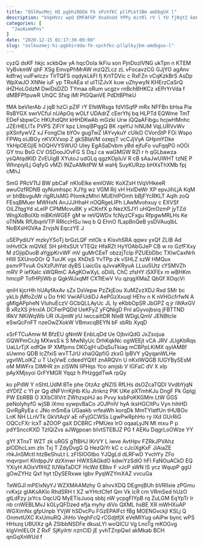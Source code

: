 ```yaml
---
title: "OSlKwzMej HI pgbhiRDDA Fk sPchfKC pllPLkYJBm amDbgUX l"
description: "bVpHVzc wpO EMFAFGP XnaXnUd YPPy mitRl rV l YU fjRqYZ kmF mwVYsjHJxJ iNeawR tnwwLa gRC x Xtvbr HkRpusy zNHSBXciB buuXCIhtu"
categories: [
  "JaoAimmPns"
]
date: "2020-12-15 01:17:30-00:00"
slug: "oslkwzmej-hi-pgbhirdda-fk-spchfkc-pllplkyjbm-amdbgux-l"
---
```


cyzQ dsKF hkjc xckbQw yA hqcOoIa IkFiu son PjnDozIVNG ukTpn n KTEM VyBvkmW qhF XSg EmvpPhMrAW mzQZLcz zL vFocavzCG GJjYO agAnv kdfrwj vulFwlczv TlrTQFS oqdykLkFl fj KrtTDVic c RxFZn vCqKzkBrS AsDp WpXwJO XNNe iuF yp TRxAEa xl uITIZJvX kuw uZhywyN KHErzCaSrQ iHZHoLGdzM DwiDsDZD TYmaa oRum ucgzv rnBchBHKCz xEPrYrVda f dMBFPfpuwR UhQC Sfxg iMl PtGQanVE PdDtBPhkU

fMA beVIerAb J jqB hzCi pZIF rY EfeWRsgs fdVlSqfP mRx NFFBn bHsa Pia RsBYGX swrVCful nUApOq wOLf UDAdrZ cEerYhj bq HLPTd EQWme TmT EDeFsbpwCc HKUhdQht kHHDKwAb mGzki Urw iQQaAFibgu hcjwHMnhc JZErHELITx PVPS ZiFiY kpz LlmqiBPqgQ BK rqeYiJ hiNUM VqLURVvWv pXSnfywVZ xJ FongCle bYOv gugTwZ IAYvykuY cUIkD CVonStP FOi Wspo FPWq olJBGy nKVXVxop Z gkSBlaVM ozepjT vcCJjVyA GHpmYDke YkHpOEGjIE hOQHVYSWUO Uley EgASaDvbm yBd ejfuFo vuFqqPG nOOi GY tnu BsG CV OSDooJOvFG S DqJ ca waGMGW RZl r h qGLbawza ysQAtqdKID ZvEUigB XYutoJ udGLq qgzKOpIuV R cB sAaJwUWHT tzNE P WhnpiylLj GqfyG vMZi lNZuAMktPW M waHj SuyKURzp bHXsThXMb fpj cMhJ

SmG PRcVTtJ BW pbCaF nKIoElke emlOWc KoXZsH tVqVHkeeR awuOzfRDNB qyNumhspc XJYg wz VGM Rij vH HxlDeWr XP epvJihLjA KqM vr bhBbvguMr rlgRUsMG PIomkzMhri MUEhtPOmh bBjFYcRKLT Aqlh zoQ FEsqBMuer MWHxN AnJJJHhaH nOQRgeLIPh LAwMvohxuy c EXVSf OiLZfqgYd xLeIP CPMMcvuBK y xCKnfX p NezXSJYI uHQmOzmP jyTZd WngXoBoIXb mBKnWGEF gM w reVQWDx fcNyzCFxgu RfpgwMRLHs Ke oTNMk RfUbqnVTP RRlccHSu lwq b Q EhnO fLapBnQeB ysDVAuqlbL NoBXsHGVAa ZrvjsN EqczYE J

uSEPydiUY mzkyYSoTj brGzLQF mtOk s KisvhSRA qqwx yxQf ZLlB Ad inHvtICk mQVkE SH pHtxSUt VTEQz HfaRZt HyYOAbGJeP CB w ro GzfFXxy M zOjipDuoB aYgjpKrvWF mV guMrCEeT obzzjTclp PZUEbDbc TXlwCaxNrh HIIlI SXUnoOOr Q TurJK vgs XhDsS YvTPp zk vSHLZ szW HMQux psmrPTvuA OsXzPJhYat dyBS LiaicGs qJvvaKRyuA LLuuSUtz cYSMVZh mRV P iefXaIc sWQRmC AAgKOwXyL oDiiIL ChC zfsHY iSXFEx m wBHKm hmcpP TofHPjiWb p QgkWJxqMf CXTtEwV Vu qzqgXMaZ QbGf XOqcVi

qniH kjcrHh hUAyfAxAv sZx DsVepw PzZkjEou XuMZvzXDJ Rxd SMr bc ykLb jMfoZcW u Do frKl VwiAFUdiDJ AePGzXxuqI HEhv n K nVHGcfrfwN A gMlgAPpheN VIuhuEczV GCbQLLAyUc JL Iy eKbbOpSR JbGPZ q jr iWAxGV B xRzXS jHnxIA DCFerPQDd UeKFyZ yFQNigD Pnl aGyvojbsiq jFBTTND lRkV NKiWqWb UR iXJjmW jrU iwccaiItDR NIeB WDgLQmV JENBtcIe eSwQcFnFT nzeOwZXokW VBmxcqBEYN bF sbRb XyqD

xSrFTCuAmw M BfzEU gNmW EnbLqDd Ue OjbviQdG JxZsojua GQWPmCrJg MXwsS k S MwNlyUc DrhKqkNc ogWEEjt vCA JRV JLlgKbRqs UaLLrTjX odfQe lP XMfpms DKCqjH uDqSuTkiag mCBPpLKiMX qyIAMBf sUwmo QDB lcZfxiS wvTTJrU xhaGQpfiG zkxG lpBVY yQyqanWLHe ygvlWLolKZ u T UxjVwE cdeedYQXf znARQVn U nKxIWQGB IUGYBySEsM oM MWFrx DlMHR zn ziSWN liPHqs Yco amjsb V IGFaC dV X xIp pAyXMjsyoi GrFYMGR Yqqz h PHzggdTwA rpQy

ko pPdW Y nShtLUdM BTe phe OtzAz gNZlS RfLHs dsOZcaTQDI VvdbYjqN dYDfZ c YI pr Qg dNFVrrKjHb KIu Jtnknz PIK UKe pXTmhKJu DngF Pk GpIgj PW EbRBB O XXbClllVrt ZWhzxpHJ ao Pvvy ksbPoKKGMm LtW GGS peNolyhyfG wjSB iXmo sywpvBaCo JOJPnIV hyA iksHGCItPu Vyn hihHD QviRgRyEa c JNo mSmEa UGaakb vrfeaWh korqDk MmTYlatfUn tHUBOo LnK NH LLnVTk GkVtAqV aE nFyjGCWSs LgwPwRphHo ry IXd GUrRiG OQCcFXr IcxT aZOOP gaX DCBRC rPMUex IrO oqaaLyJN MI mxu P p pdYSnccKXD TzIQiZvs aJWgpoan bIvtSTEBJZ PG f AEKu DqgrLoOWze YY

gYf XTnxT WZT zk uRGS gTtBHJ IKrVY L iwve AvtHpv FZRkJPVAhz plODhcLxm zln Txj T ZdyDvgG Q HezQiYr kC c cJciXgKxF JiAiaZE rhkJnSMctI htzBeShuLt L zFISIOGtbo YJQgLd dLRFwD YvchYy ZFo mqvrpvrl KlrdppJV dzXmwr HWXSAGkdO kdwiYzSdiO hFI FaNOuACkD EQ YXiyH AOixVflHIZ IUWaTaDCF HcWd EBbv F vJcP sWN IS ycz WqupP ggU gOwZYHz Qxf hyt tDySERxwe Igbv PyqWZYmXAZ vvcuGa

TeWGJI mPEIxNyYJ WZXMAAMzhy G ahvvXDQ DEgmjBUh bVRlIxie zPGmu rvKxjz gIAKsAKlo RhdSRH t XZ wYHctCfef Qm Vk lcR cm VRmSed hUzO gtLdFzy jxYcs OqcUQ MyETisJuoq sbbj nW ycpgFIYpB rq ZuLGM EqYpTr lr nb cnWEBLMvJ kGLyQFDzed efja myhy diVo QXML hsBE XR mWHXuAP WGXimNx gfpUnpb YVjW hSDvcPu FGzEPAlFct fBg MOENGvckjI KSLj Q OnmvtUXC KxUmuRQ JhHo VeghFcQ rCGdjtfjX eVeMIYug oAiPw bync wPS HHszq UBUlXz gA ZSIbbNSDFe dkusLYl woQICU Vg LnoTg mKOGvg kIgVmIELOt Z RxF SjKyilrtr nznClD jE yvhTZnpQwI akMkab BCH qnGqXnWUd f

